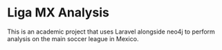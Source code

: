 # Liga MX Analysis
This is an academic project that uses Laravel alongside neo4j to perform analysis on the main soccer league in Mexico.
